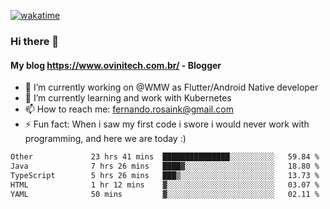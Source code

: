 [![wakatime](https://wakatime.com/badge/user/d5892087-17e6-46ab-8384-91a71a9b88d8.svg)](https://wakatime.com/@d5892087-17e6-46ab-8384-91a71a9b88d8)
### Hi there 👋

#### My blog https://www.ovinitech.com.br/ - Blogger

- 🔭 I’m currently working on @WMW as Flutter/Android Native developer
- 🌱 I’m currently learning and work with Kubernetes
- 📫 How to reach me: fernando.rosaink@gmail.com 
- ⚡ Fun fact: When i saw my first code i swore i would never work with programming, and here we are today :)

<!--START_SECTION:waka-->

```txt
Other             23 hrs 41 mins  ███████████████░░░░░░░░░░   59.84 %
Java              7 hrs 26 mins   ████▓░░░░░░░░░░░░░░░░░░░░   18.80 %
TypeScript        5 hrs 26 mins   ███▒░░░░░░░░░░░░░░░░░░░░░   13.73 %
HTML              1 hr 12 mins    ▓░░░░░░░░░░░░░░░░░░░░░░░░   03.07 %
YAML              50 mins         ▓░░░░░░░░░░░░░░░░░░░░░░░░   02.11 %
```

<!--END_SECTION:waka-->
